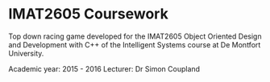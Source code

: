 # IMAT2605 Coursework #

Top down racing game developed for the IMAT2605 Object Oriented Design and Development with C++ of the Intelligent Systems course at De Montfort University.

Academic year: 2015 - 2016
Lecturer: Dr Simon Coupland